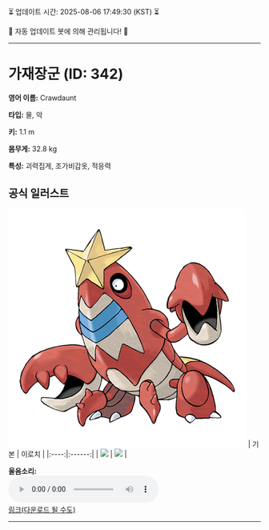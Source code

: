 
⏳ 업데이트 시간: 2025-08-06 17:49:30 (KST) ⏳

🤖 자동 업데이트 봇에 의해 관리됩니다! 🤖

---

# 가재장군 (ID: 342)
**영어 이름:** Crawdaunt

**타입:** 물, 악

**키:** 1.1 m

**몸무게:** 32.8 kg

**특성:** 괴력집게, 조가비갑옷, 적응력

## 공식 일러스트
![](https://raw.githubusercontent.com/PokeAPI/sprites/master/sprites/pokemon/other/official-artwork/342.png)
| 기본 | 이로치 |
|:----:|:------:|
| <img src="http://play.pokemonshowdown.com/sprites/ani/crawdaunt.gif" width="200"> | <img src="http://play.pokemonshowdown.com/sprites/ani-shiny/crawdaunt.gif" width="200"> |

**울음소리:**<br><audio controls src="https://raw.githubusercontent.com/PokeAPI/cries/main/cries/pokemon/latest/342.ogg"></audio><br> [링크(다운로드 될 수도)](https://raw.githubusercontent.com/PokeAPI/cries/main/cries/pokemon/latest/342.ogg)


---
